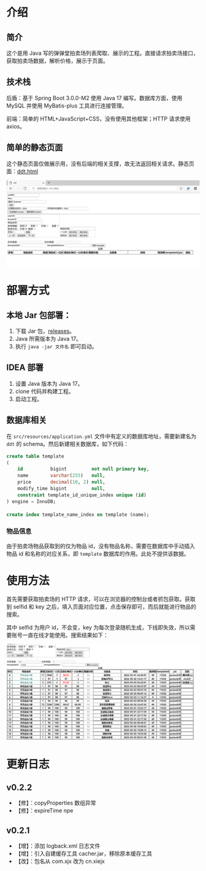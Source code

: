 # 介绍
## 简介
这个是用 Java 写的弹弹堂拍卖场列表爬取、展示的工程。直接请求拍卖场接口，获取拍卖场数据，解析价格，展示于页面。
## 技术栈
后盾：基于 Spring Boot 3.0.0-M2 使用 Java 17 编写。数据库方面，使用 MySQL 并使用 MyBatis-plus 工具进行连接管理。

前端：简单的 HTML+JavaScript+CSS，没有使用其他框架；HTTP 请求使用 axios。
## 简单的静态页面
这个静态页面仅做展示用，没有后端的相关支撑，故无法返回相关请求。静态页面：[ddt.html](https://sleepybear1113.github.io/ddt-crawler/src/main/resources/static/ddt.html)

![首页图片](imgs/首页.png)
# 部署方式
## 本地 Jar 包部署：
1. 下载 Jar 包，[releases](https://github.com/sleepybear1113/ddt-crawler/releases)。
2. Java 所需版本为 Java 17。
3. 执行 `java -jar 文件名` 即可启动。
## IDEA 部署
1. 设置 Java 版本为 Java 17。
2. clone 代码并构建工程。
3. 启动工程。
## 数据库相关
在 `src/resources/application.yml` 文件中有定义的数据库地址，需要新建名为 `ddt` 的 schema。然后新建相关数据库，如下代码：
```sql
create table template
(
    id          bigint         not null primary key,
    name        varchar(255)   null,
    price       decimal(10, 2) null,
    modify_time bigint         null,
    constraint template_id_unique_index unique (id)
) engine = InnoDB;

create index template_name_index on template (name);
```
### 物品信息
由于拍卖场物品获取到的仅为物品 id，没有物品名称，需要在数据库中手动插入物品 id 和名称的对应关系，即 `template` 数据库的作用。此处不提供该数据。
# 使用方法
首先需要获取拍卖场的 HTTP 请求，可以在浏览器的控制台或者抓包获取。获取到 selfid 和 key 之后，填入页面对应位置，点击保存即可，而后就能进行物品的搜索。

其中 selfid 为用户 id，不会变，key 为每次登录随机生成，下线即失效，所以需要账号一直在线才能使用。搜索结果如下：

![搜索物品](imgs/搜索物品.png)
# 更新日志
## v0.2.2
- 【修】：copyProperties 数组异常
- 【修】：expireTime npe
## v0.2.1
- 【增】：添加 logback.xml 日志文件
- 【增】：引入自建缓存工具 cacher.jar，移除原本缓存工具
- 【改】：包名从 com.xjx 改为 cn.xiejx